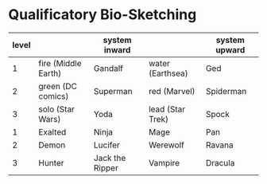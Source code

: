 # Qualificatory Bio-Sketching

level |  | system inward |  | system upward
--- | --- | --- | --- | ---
1 | fire (Middle Earth) | Gandalf | water (Earthsea) | Ged
2 | green (DC comics) | Superman | red (Marvel) | Spiderman
3 | solo (Star Wars) | Yoda | lead (Star Trek) | Spock
1 | Exalted | Ninja | Mage | Pan
2 | Demon | Lucifer | Werewolf | Ravana
3 | Hunter | Jack the Ripper | Vampire | Dracula
